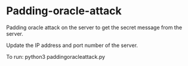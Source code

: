# Padding-oracle-attack
Padding oracle attack on the server to get the secret message from the server. 

Update the IP address and port number of the server.

To run:
python3 paddingoracleattack.py
